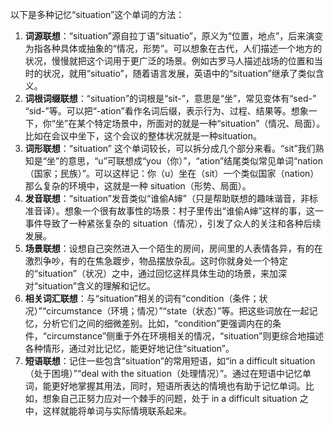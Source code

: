 以下是多种记忆“situation”这个单词的方法：
1. **词源联想**：“situation”源自拉丁语“situatio”，原义为“位置，地点”，后来演变为指各种具体或抽象的“情况，形势”。可以想象在古代，人们描述一个地方的状况，慢慢就把这个词用于更广泛的场景。例如古罗马人描述战场的位置和当时的状况，就用“situatio”，随着语言发展，英语中的“situation”继承了类似含义。 
2. **词根词缀联想**：“situation”的词根是“sit-”，意思是“坐”，常见变体有“sed-” “sid-”等。可以把“-ation”看作名词后缀，表示行为、过程、结果等。想象一下，你“坐”在某个特定场景中，所面对的就是一种“situation”（情况、局面）。比如在会议中坐下，这个会议的整体状况就是一种situation。 
3. **词形联想**：“situation” 这个单词较长，可以拆分成几个部分来看。“sit”我们熟知是“坐”的意思，“u”可联想成“you（你）”，“ation”结尾类似常见单词“nation（国家；民族）”。可以这样记：你（u）坐在（sit）一个类似国家（nation）那么复杂的环境中，这就是一种 situation（形势、局面）。 
4. **发音联想**：“situation”发音类似“谁偷A婶”（只是帮助联想的趣味谐音，非标准音译）。想象一个很有故事性的场景：村子里传出“谁偷A婶”这样的事，这一事件导致了一种紧张复杂的 situation（情况），引发了众人的关注和各种后续发展。 
5. **场景联想**：设想自己突然进入一个陌生的房间，房间里的人表情各异，有的在激烈争吵，有的在焦急踱步，物品摆放杂乱。这时你就身处一个特定的“situation”（状况）之中，通过回忆这样具体生动的场景，来加深对“situation”含义的理解和记忆。 
6. **相关词汇联想**：与“situation”相关的词有“condition（条件；状况）”“circumstance（环境；情况）”“state（状态）”等。把这些词放在一起记忆，分析它们之间的细微差别。比如，“condition”更强调内在的条件，“circumstance”侧重于外在环境相关的情况，“situation”则更综合地描述各种情形，通过对比记忆，能更好地记住“situation”。 
7. **短语联想**：记住一些包含“situation”的常用短语，如“in a difficult situation（处于困境）”“deal with the situation（处理情况）”。通过在短语中记忆单词，能更好地掌握其用法，同时，短语所表达的情境也有助于记忆单词。比如，想象自己正努力应对一个棘手的问题，处于 in a difficult situation 之中，这样就能将单词与实际情境联系起来。 